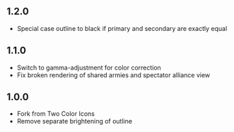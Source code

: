 ## 1.2.0

- Special case outline to black if primary and secondary are exactly equal

## 1.1.0

- Switch to gamma-adjustment for color correction
- Fix broken rendering of shared armies and spectator alliance view

## 1.0.0

- Fork from Two Color Icons
- Remove separate brightening of outline
